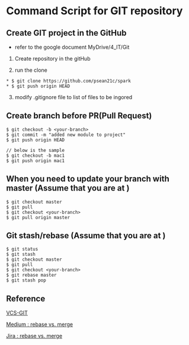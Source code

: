 # Command Script for GIT repository

## Create GIT project in the GitHub
* refer to the google document MyDrive/4_IT/Git
1) Create repository in the gitHub

2) run the clone
```
* $ git clone https://github.com/psean21c/spark
* $ git push origin HEAD
```
3) modify .gitignore file to list of files to be ingored



## Create branch before PR(Pull Request)
```
$ git checkout -b <your-branch>
$ git commit -m "added new module to project"
$ git push origin HEAD

// below is the sample
$ git checkout -b mac1
$ git push origin mac1
```

## When you need to update your branch with master (Assume that you are at <your-branch>)
```
$ git checkout master
$ git pull
$ git checkout <your-branch>
$ git pull origin master
```

## Git stash/rebase (Assume that you are at <your-branch>)
```
$ git status
$ git stash
$ git checkout master
$ git pull
$ git checkout <your-branch>
$ git rebase master
$ git stash pop
```

## Reference
[VCS-GIT](https://www.git-tower.com/learn/git/ebook/en/command-line/basics/what-is-version-control#start)

[Medium : rebase vs. merge](https://medium.com/@checko/merging-two-git-repositories-into-one-preserving-the-git-history-4e20d3fafa4e)

[Jira : rebase vs. merge](https://www.atlassian.com/git/tutorials/merging-vs-rebasing)
